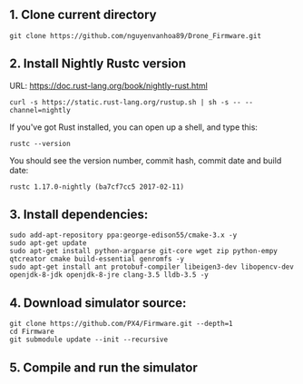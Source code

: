 ## 1. Clone current directory
```
git clone https://github.com/nguyenvanhoa89/Drone_Firmware.git
```

## 2. Install Nightly Rustc version 
URL: https://doc.rust-lang.org/book/nightly-rust.html 
```
curl -s https://static.rust-lang.org/rustup.sh | sh -s -- --channel=nightly
```
If you've got Rust installed, you can open up a shell, and type this:
```
rustc --version
```
You should see the version number, commit hash, commit date and build date:
```
rustc 1.17.0-nightly (ba7cf7cc5 2017-02-11)
```
## 3. Install dependencies:
```
sudo add-apt-repository ppa:george-edison55/cmake-3.x -y
sudo apt-get update
sudo apt-get install python-argparse git-core wget zip python-empy qtcreator cmake build-essential genromfs -y
sudo apt-get install ant protobuf-compiler libeigen3-dev libopencv-dev openjdk-8-jdk openjdk-8-jre clang-3.5 lldb-3.5 -y
```
## 4. Download simulator source:
```
git clone https://github.com/PX4/Firmware.git --depth=1
cd Firmware
git submodule update --init --recursive
```
## 5. Compile and run the simulator
